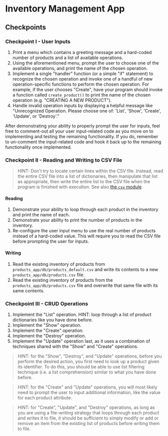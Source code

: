 # Inventory Management App

## Checkpoints

### Checkpoint I - User Inputs

  1. Print a menu which contains a greeting message and a hard-coded number of products and a list of available operations.
  1. Using the aforementioned menu, prompt the user to choose one of the available operations, and print the name of the chosen operation.
  1. Implement a single "handler" function (or a simple "if" statement) to recognize the chosen operation and invoke one of a handful of new operation-specific functions to perform the chosen operation. For example, if the user chooses "Create", have your program should invoke a function called `create_product()` to print the name of the chosen operation (e.g. "CREATING A NEW PRODUCT").
  1. Handle invalid operation inputs by displaying a helpful message like "Unrecognized Operation. Please choose one of: 'List', 'Show', 'Create', 'Update', or 'Destroy'."

After demonstrating your ability to properly prompt the user for inputs, feel free to comment-out all your user input-related code as you move on to implementing and testing the remaining functionality. If you do, remember to un-comment the input-related code and hook it back up to the remaining functionality once implemented.

### Checkpoint II - Reading and Writing to CSV File

> HINT: Don't try to locate certain lines within the CSV file.
Instead, read the entire CSV file into a list of dictionaries,
then manipulate that list as appropriate,
then write the entire list to the CSV file when the program is finished with execution.
See also [the `csv` module](/notes/programming-languages/python/modules/csv.md).

#### Reading

  1. Demonstrate your ability to loop through each product in the inventory and print the name of each.
  1. Demonstrate your ability to print the number of products in the inventory.
  1. Re-configure the user input menu to use the real number of products instead of a hard-coded value. This will require you to read the CSV file before prompting the user for inputs.

#### Writing

  1. Read the existing inventory of products from `products_app/db/products_default.csv` and write its contents to a new `products_app/db/products.csv` file.
  1. Read the existing inventory of products from the `products_app/db/products.csv` file and overwrite that same file with its same contents.

### Checkpoint III - CRUD Operations

  1. Implement the "List" operation. HINT: loop through a list of product dictionaries like you have done before.
  1. Implement the "Show" operation.
  1. Implement the "Create" operation.
  1. Implement the "Destroy" operation.
  1. Implement the "Update" operation last, as it uses a combination of techniques shared with the "Show" and "Create" operations.

> HINT: for the "Show", "Destroy", and "Update" operations, before you perform the desired action, you first need to look up a product given its identifier. To do this, you should be able to use list filtering technique (i.e. a list comprehension) similar to what you have done before.

> HINT: for the "Create" and "Update" operations, you will most likely need to prompt the user to input additional information, like the value for each product attribute.

> HINT: for "Create", "Update", and "Destroy" operations, as long as you are using a file-writing strategy that loops through each product and writes it to file, it should be sufficient to simply modify or add or remove an item from the existing list of products before writing them to file.
